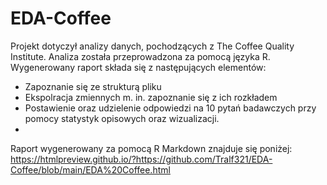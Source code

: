 # EDA-Coffee  
Projekt dotyczył analizy danych, pochodzących z The Coffee Quality Institute.
Analiza została przeprowadzona za pomocą języka R. 
Wygenerowany raport składa się z następujących elementów:
- Zapoznanie się ze strukturą pliku
- Ekspolracja zmiennych m. in. zapoznanie się z ich rozkładem
- Postawienie oraz udzielenie odpowiedzi na 10 pytań badawczych przy pomocy statystyk opisowych oraz wizualizacji.
- 
Raport wygenerowany za pomocą R Markdown znajduje się poniżej:
https://htmlpreview.github.io/?https://github.com/Tralf321/EDA-Coffee/blob/main/EDA%20Coffee.html
